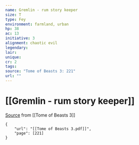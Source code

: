 ```yaml
---
name: Gremlin - rum story keeper
size: T
type: Fey
environment: farmland, urban
hp: 38
ac: 13
initiative: 3
alignment: chaotic evil
legendary: 
lair: 
unique: 
cr: 2
tags: 
source: "Tome of Beasts 3: 221"
url: ""
---
```

# [[Gremlin - rum story keeper]]

[Source](zotero://open-pdf/library/items/BLGR9HVR?page=221) from [[Tome of Beasts 3]]

```pdf
{
	"url": "[[Tome of Beasts 3.pdf]]",
	"page": [221]
}
```

